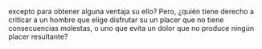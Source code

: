 excepto para obtener alguna ventaja su ello? Pero, ¿quién tiene derecho a criticar a un hombre que elige 
disfrutar su un placer que no tiene consecuencias molestas, o uno que evita un dolor que no produce
 ningún placer resultante?
  